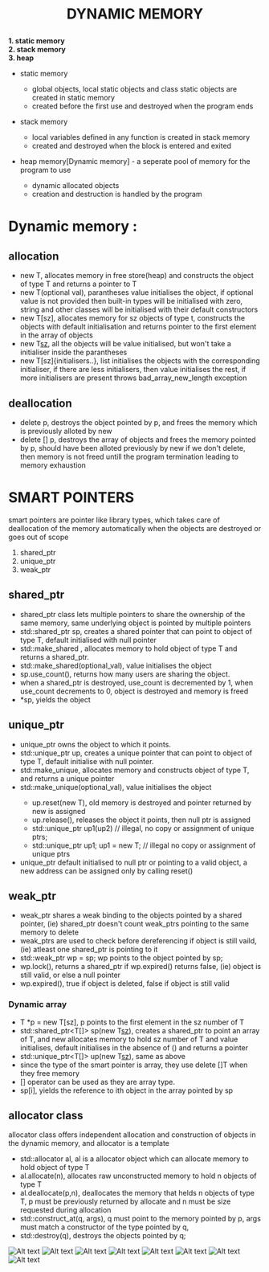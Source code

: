 # <p style = "text-align : center"> DYNAMIC MEMORY </p>
**1. static memory**      
**2. stack memory**      
**3. heap**           
      
* static memory
    - global objects, local static objects and class static objects are created in static memory
    - created before the first use and destroyed when the program ends
 
* stack memory
    - local variables defined in any function is created in stack memory
    - created and destroyed when the block is entered and exited

* heap memory[Dynamic memory] - a seperate pool of memory for the program to use
    - dynamic allocated objects
    - creation and destruction is handled by the program 

# Dynamic memory :
## allocation
- new T, allocates memory in free store(heap) and constructs the object of type T and returns a pointer to T
- new T(optional val), parantheses value initialises the object, if optional value is not provided then built-in types will 
be initialised with zero, string and other classes will be initialised with their default constructors
- new T[sz], allocates memory for sz objects of type t, constructs the objects with default initialisation and returns     pointer to the first element in the array of objects
- new T[sz](), all the objects will be value initialised, but won't take a initialiser inside the parantheses
- new T[sz]{initialisers..}, list initialises the objects with the corresponding initialiser, if there are less initialisers, then value initialises the rest, if more initialisers are present throws bad_array_new_length exception

## deallocation
- delete p, destroys the object pointed by p, and frees the memory which is previously alloted by new
- delete [] p, destroys the array of objects and frees the memory pointed by p, should have been alloted previously by new
    if we don't delete, then memory is not freed untill the program termination leading to memory exhaustion
# SMART POINTERS
smart pointers are pointer like library types, which takes care of deallocation of the memory automatically when the objects are destroyed or goes out of scope
1) shared_ptr
2) unique_ptr
3) weak_ptr

## shared_ptr
- shared_ptr class lets multiple pointers to share the ownership of the same memory, same underlying object is pointed by multiple pointers
- std::shared_ptr<T> sp, creates a shared pointer that can point to object of type T, default initialised with null pointer
- std::make_shared<T> , allocates memory to hold object of type T and returns a shared_ptr.
- std::make_shared<T>(optional_val), value initialises the object
- sp.use_count(), returns how many users are sharing the object.
- when a shared_ptr is destroyed, use_count is decremented by 1, when use_count decrements to 0, object is destroyed and memory is freed 
- *sp, yields the object

## unique_ptr
- unique_ptr owns the object to which it points.
- std::unique_ptr<T> up, creates a unique pointer that can point to object of type T, default initialise with null pointer.
- std::make_unique<T>, allocates memory and constructs object of type T, and returns a unique pointer
- std::make_unique<T>(optional_val), value initialises the object
    * up.reset(new T), old memory is destroyed and pointer returned by new is assigned
    * up.release(), releases the object it points, then null ptr is assigned
    * std::unique_ptr<T> up1(up2) // illegal, no copy or assignment of unique ptrs;
    * std::unique_ptr<T> up1;  up1 = new T;    // illegal no copy or assignment of unique ptrs
- unique_ptr default initialised to null ptr or pointing to a valid object, a new address can be assigned only by calling reset()

## weak_ptr
- weak_ptr shares a weak binding to the objects pointed by a shared pointer, (ie) shared_ptr doesn't count weak_ptrs pointing to the same memory to delete 
- weak_ptrs are used to check before dereferencing if object is still vaild, (ie) atleast one shared_ptr is pointing to it
- std::weak_ptr<T> wp = sp; wp points to the object pointed by sp;
- wp.lock(), returns a shared_ptr if wp.expired() returns false, (ie) object is still valid, or else a null pointer
- wp.expired(), true if object is deleted, false if object is still valid

### Dynamic array
- T *p = new T[sz], p points to the first element in the sz number of T
- std::shared_ptr<T[]> sp(new T[sz]()), creates a shared_ptr to point an array of T, and new allocates memory to hold sz number of T and value initialises, default initialises in the absence of () and returns a pointer 
- std::unique_ptr<T[]> up(new T[sz]()), same as above
- since the type of the smart pointer is array, they use delete []T when they free memory
- [] operator can be used as they are array type.
- sp[i], yields the reference to ith object in the array pointed by sp

## allocator class
allocator class offers independent allocation and construction of objects in the dynamic memory, and allocator is a template
- std::allocator<T> al, al is a allocator object which can allocate memory to hold object of type T
- al.allocate(n), allocates raw unconstructed memory to hold n objects of type T
- al.deallocate(p,n), deallocates the memory that helds n objects of type T, p must be previously returned by allocate and n must be size requested during allocation
- std::construct_at(q, args), q must point to the memory pointed by p, args must match a constructor of the type pointed by q,
- std::destroy(q), destroys the objects pointed by q;  

![Alt text](../../pictures/12_1_smartPointerOperations.png) 
![Alt text](../../pictures/12_2_operationsSpecificSharedPointers.png) 
![Alt text](../../pictures/12_3_otherSharedPointerOperations.png) 
![Alt text](../../pictures/12_4_uniquePointerOperations.png) 
![Alt text](../../pictures/12_6_uniquePtrsArrays.png) 
![Alt text](../../pictures/12_5_weakPtrs.png) 
![Alt text](../../pictures/12_7_allocatorClass.png) 
![Alt text](../../pictures/12_8_allocatorAlgorithms.png)


